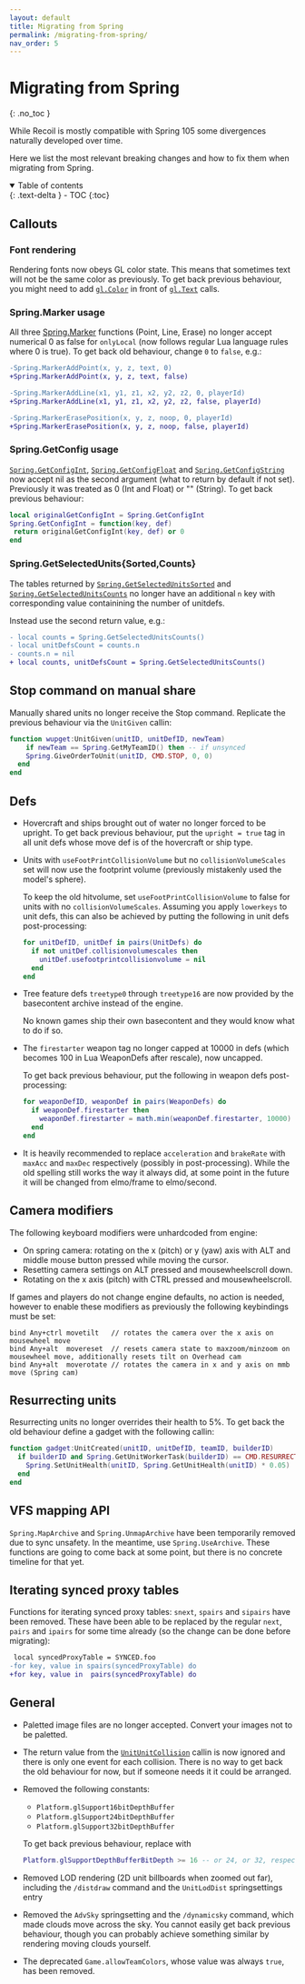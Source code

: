 ```yaml
---
layout: default
title: Migrating from Spring
permalink: /migrating-from-spring/
nav_order: 5
---
```


# Migrating from Spring
{: .no_toc }

While Recoil is mostly compatible with Spring 105 some divergences naturally
developed over time.

Here we list the most relevant breaking changes and how to fix them when
migrating from Spring.

<details open markdown="block">
  <summary>
    Table of contents
  </summary>
  {: .text-delta }
- TOC
{:toc}
</details>

## Callouts

### Font rendering

Rendering fonts now obeys GL color state. This means that sometimes text will
not be the same color as previously. To get back previous behaviour, you might
need to add
[`gl.Color`](https://beyond-all-reason.github.io/spring/ldoc/modules/OpenGL.html#gl.Text)
in front of
[`gl.Text`](https://beyond-all-reason.github.io/spring/ldoc/modules/OpenGL.html#gl.Color)
calls.

### Spring.Marker usage

All three [Spring.Marker] functions (Point, Line, Erase) no longer accept
numerical 0 as false for `onlyLocal` (now follows regular Lua language rules
where 0 is true). To get back old behaviour, change `0` to `false`, e.g.:

```diff
-Spring.MarkerAddPoint(x, y, z, text, 0)
+Spring.MarkerAddPoint(x, y, z, text, false)
```

```diff
-Spring.MarkerAddLine(x1, y1, z1, x2, y2, z2, 0, playerId)
+Spring.MarkerAddLine(x1, y1, z1, x2, y2, z2, false, playerId)
```

```diff
-Spring.MarkerErasePosition(x, y, z, noop, 0, playerId)
+Spring.MarkerErasePosition(x, y, z, noop, false, playerId)
```

### Spring.GetConfig usage

[`Spring.GetConfigInt`](https://beyond-all-reason.github.io/spring/ldoc/modules/UnsyncedRead.html#Spring.GetConfigInt),
[`Spring.GetConfigFloat`](https://beyond-all-reason.github.io/spring/ldoc/modules/UnsyncedRead.html#Spring.GetConfigFloat) and
[`Spring.GetConfigString`](https://beyond-all-reason.github.io/spring/ldoc/modules/UnsyncedRead.html#Spring.GetConfigString)
now accept nil as the second argument (what to return by default if not set).
Previously it was treated as 0 (Int and Float) or "" (String).
To get back previous behaviour:

```lua
local originalGetConfigInt = Spring.GetConfigInt
Spring.GetConfigInt = function(key, def)
 return originalGetConfigInt(key, def) or 0
end
```

### Spring.GetSelectedUnits{Sorted,Counts}

The tables returned by
[`Spring.GetSelectedUnitsSorted`](https://beyond-all-reason.github.io/spring/ldoc/modules/UnsyncedRead.html#Spring.GetSelectedUnitsSorted) and
[`Spring.GetSelectedUnitsCounts`](https://beyond-all-reason.github.io/spring/ldoc/modules/UnsyncedRead.html#Spring.GetSelectedUnitsCounts)
no longer have an additional `n` key with corresponding value containining the
number of unitdefs.

Instead use the second return value, e.g.:

```diff
- local counts = Spring.GetSelectedUnitsCounts()
- local unitDefsCount = counts.n
- counts.n = nil
+ local counts, unitDefsCount = Spring.GetSelectedUnitsCounts()
```

## Stop command on manual share
Manually shared units no longer receive the Stop command.
Replicate the previous behaviour via the `UnitGiven` callin:
```lua
function wupget:UnitGiven(unitID, unitDefID, newTeam)
	if newTeam == Spring.GetMyTeamID() then -- if unsynced
    Spring.GiveOrderToUnit(unitID, CMD.STOP, 0, 0)
  end
end
```

## Defs

- Hovercraft and ships brought out of water no longer forced to be upright.
To get back previous behaviour, put the `upright = true` tag in all unit defs
whose move def is of the hovercraft or ship type.
- Units with `useFootPrintCollisionVolume` but no `collisionVolumeScales` set
will now use the footprint volume (previously mistakenly used the model's sphere).

  To keep the old hitvolume, set `useFootPrintCollisionVolume` to false for units
  with no `collisionVolumeScales`. Assuming you apply `lowerkeys` to unit defs,
  this can also be achieved by putting the following in unit defs post-processing:

  ```lua
  for unitDefID, unitDef in pairs(UnitDefs) do
    if not unitDef.collisionvolumescales then
      unitDef.usefootprintcollisionvolume = nil
    end
  end
  ```
- Tree feature defs `treetype0` through `treetype16` are now provided by the
basecontent archive instead of the engine.

  No known games ship their own basecontent and they would know what to do if so.

- The `firestarter` weapon tag no longer capped at 10000 in defs (which
becomes 100 in Lua WeaponDefs after rescale), now uncapped.

  To get back previous behaviour, put the following in weapon defs
  post-processing:

  ```lua
  for weaponDefID, weaponDef in pairs(WeaponDefs) do
    if weaponDef.firestarter then
      weaponDef.firestarter = math.min(weaponDef.firestarter, 10000)
    end
  end
  ```

- It is heavily recommended to replace `acceleration` and `brakeRate`
with `maxAcc` and `maxDec` respectively (possibly in post-processing).
While the old spelling still works the way it always did, at some point
in the future it will be changed from elmo/frame to elmo/second.

## Camera modifiers

The following keyboard modifiers were unhardcoded from engine:

- On spring camera: rotating on the x (pitch) or y (yaw) axis with ALT and
middle mouse button pressed while moving the cursor.
- Resetting camera settings on ALT pressed and mousewheelscroll down.
- Rotating on the x axis (pitch) with CTRL pressed and mousewheelscroll.

If games and players do not change engine defaults, no action is needed,
however to enable these modifiers as previously the following keybindings must
be set:

```
bind Any+ctrl movetilt   // rotates the camera over the x axis on mousewheel move
bind Any+alt  movereset  // resets camera state to maxzoom/minzoom on mousewheel move, additionally resets tilt on Overhead cam
bind Any+alt  moverotate // rotates the camera in x and y axis on mmb move (Spring cam)
```

## Resurrecting units

Resurrecting units no longer overrides their health to 5%.
To get back the old behaviour define a gadget with the following callin:

```lua
function gadget:UnitCreated(unitID, unitDefID, teamID, builderID)
  if builderID and Spring.GetUnitWorkerTask(builderID) == CMD.RESURRECT then
    Spring.SetUnitHealth(unitID, Spring.GetUnitHealth(unitID) * 0.05)
  end
end
```

## VFS mapping API

`Spring.MapArchive` and `Spring.UnmapArchive` have been temporarily removed due to sync unsafety.
In the meantime, use `Spring.UseArchive`. These functions are going to come back at some point,
but there is no concrete timeline for that yet.

## Iterating synced proxy tables

Functions for iterating synced proxy tables: `snext`, `spairs` and `sipairs` have been removed.
These have been able to be replaced by the regular `next`, `pairs` and `ipairs` for some time
already (so the change can be done before migrating):
```diff
 local syncedProxyTable = SYNCED.foo
-for key, value in spairs(syncedProxyTable) do
+for key, value in  pairs(syncedProxyTable) do
```

## General

- Paletted image files are no longer accepted. Convert your images not to be paletted.
- The return value from the
[`UnitUnitCollision`](https://beyond-all-reason.github.io/spring/ldoc/modules/LuaHandle.html#UnitUnitCollision)
callin is now ignored and there is only one event for each collision.
There is no way to get back the old behaviour for now,
but if someone needs it it could be arranged.
- Removed the following constants:
  - `Platform.glSupport16bitDepthBuffer`
  - `Platform.glSupport24bitDepthBuffer`
  - `Platform.glSupport32bitDepthBuffer`

  To get back previous behaviour, replace with
  ```lua
  Platform.glSupportDepthBufferBitDepth >= 16 -- or 24, or 32, respectively
  ```
- Removed LOD rendering (2D unit billboards when zoomed out far), including the
`/distdraw` command and the `UnitLodDist` springsettings entry
- Removed the `AdvSky` springsetting and the `/dynamicsky` command,
which made clouds move across the sky. You cannot easily get back
previous behaviour, though you can probably achieve something similar
by rendering moving clouds yourself.
- The deprecated `Game.allowTeamColors`, whose value was always `true`, has been removed.

[Spring.Marker]: https://beyond-all-reason.github.io/spring/ldoc/modules/UnsyncedCtrl.html#Markers
